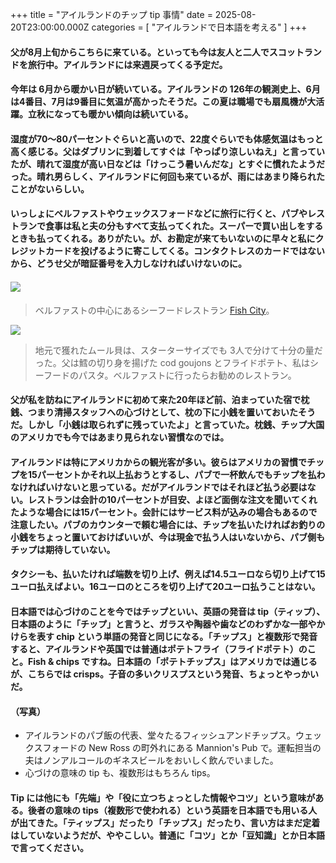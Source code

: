 +++
title = "アイルランドのチップ tip 事情"
date = 2025-08-20T23:00:00.000Z
categories = [ "アイルランドで日本語を考える" ]
+++

#### 父が8月上旬からこちらに来ている。といっても今は友人と二人でスコットランドを旅行中。アイルランドには来週戻ってくる予定だ。

<!--more-->

#### 今年は 6月から暖かい日が続いている。アイルランドの 126年の観測史上、6月は4番目、7月は9番目に気温が高かったそうだ。この夏は職場でも扇風機が大活躍。立秋になっても暖かい傾向は続いている。

#### 湿度が70～80パーセントぐらいと高いので、22度ぐらいでも体感気温はもっと高く感じる。父はダブリンに到着してすぐは「やっぱり涼しいねえ」と言っていたが、晴れて湿度が高い日などは「けっこう暑いんだな」とすぐに慣れたようだった。晴れ男らしく、アイルランドに何回も来ているが、雨にはあまり降られたことがないらしい。

#### いっしょにベルファストやウェックスフォードなどに旅行に行くと、パブやレストランで食事は私と夫の分もすべて支払ってくれた。スーパーで買い出しをするときも払ってくれる。ありがたい。が、お勘定が来てもいないのに早々と私にクレジットカードを投げるように寄こしてくる。コンタクトレスのカードではないから、どうせ父が暗証番号を入力しなければいけないのに。

#### ![](/0100821-Tip-1.webp)

> ベルファストの中心にあるシーフードレストラン [Fish City](https://www.fish-city.com/)。

![](/0100821-Tip-4.webp)

> 地元で獲れたムール貝は、スターターサイズでも 3人で分けて十分の量だった。父は鱈の切り身を揚げた cod goujons とフライドポテト、私はシーフードのパスタ。ベルファストに行ったらお勧めのレストラン。

#### 父が私を訪ねにアイルランドに初めて来た20年ほど前、泊まっていた宿で枕銭、つまり清掃スタッフへの心づけとして、枕の下に小銭を置いておいたそうだ。しかし「小銭は取られずに残っていたよ」と言っていた。枕銭、チップ大国のアメリカでも今ではあまり見られない習慣なのでは。

#### アイルランドは特にアメリカからの観光客が多い。彼らはアメリカの習慣でチップを15パーセントかそれ以上払おうとするし、パブで一杯飲んでもチップを払わなければいけないと思っている。だがアイルランドではそれほど払う必要はない。レストランは会計の10パーセントが目安、よほど面倒な注文を聞いてくれたような場合には15パーセント。会計にはサービス料が込みの場合もあるので注意したい。パブのカウンターで頼む場合には、チップを払いたければお釣りの小銭をちょっと置いておけばいいが、今は現金で払う人はいないから、パブ側もチップは期待していない。

#### タクシーも、払いたければ端数を切り上げ、例えば14.5ユーロなら切り上げて15ユーロ払えばよい。16ユーロのところを切り上げて20ユーロ払うことはない。

#### 日本語では心づけのことを今ではチップといい、英語の発音は tip（ティップ）、日本語のように「チップ」と言うと、ガラスや陶器や歯などのわずかな一部やかけらを表す chip という単語の発音と同じになる。「チップス」と複数形で発音すると、アイルランドや英国では普通はポテトフライ（フライドポテト）のこと。Fish & chips ですね。日本語の「ポテトチップス」はアメリカでは通じるが、こちらでは crisps。子音の多いクリスプスという発音、ちょっとやっかいだ。

#### （写真）

* アイルランドのパブ飯の代表、堂々たるフィッシュアンドチップス。ウェックスフォードの New Ross の町外れにある Mannion's Pub で。運転担当の夫はノンアルコールのギネスビールをおいしく飲んでいました。
* 心づけの意味の tip も、複数形はもちろん tips。 

#### Tip には他にも「先端」や「役に立つちょっとした情報やコツ」という意味がある。後者の意味の tips（複数形で使われる）という英語を日本語でも用いる人が出てきた。「ティップス」だったり「チップス」だったり、言い方はまだ定着はしていないようだが、ややこしい。普通に「コツ」とか「豆知識」とか日本語で言ってください。

